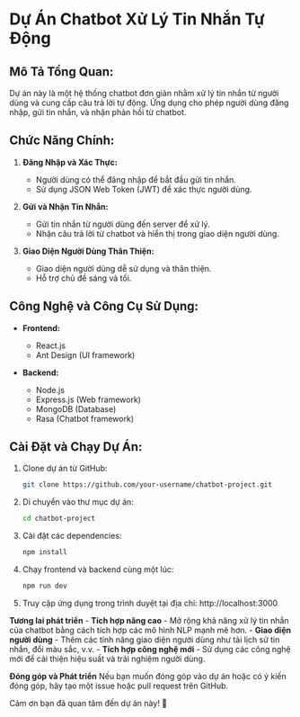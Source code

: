 # Dự Án Chatbot Xử Lý Tin Nhắn Tự Động

## Mô Tả Tổng Quan:

Dự án này là một hệ thống chatbot đơn giản nhằm xử lý tin nhắn từ người dùng và cung cấp câu trả lời tự động. Ứng dụng cho phép người dùng đăng nhập, gửi tin nhắn, và nhận phản hồi từ chatbot.

## Chức Năng Chính:

1. **Đăng Nhập và Xác Thực:**
   - Người dùng có thể đăng nhập để bắt đầu gửi tin nhắn.
   - Sử dụng JSON Web Token (JWT) để xác thực người dùng.

2. **Gửi và Nhận Tin Nhắn:**
   - Gửi tin nhắn từ người dùng đến server để xử lý.
   - Nhận câu trả lời từ chatbot và hiển thị trong giao diện người dùng.

3. **Giao Diện Người Dùng Thân Thiện:**
   - Giao diện người dùng dễ sử dụng và thân thiện.
   - Hỗ trợ chủ đề sáng và tối.

## Công Nghệ và Công Cụ Sử Dụng:

- **Frontend:**
  - React.js
  - Ant Design (UI framework)

- **Backend:**
  - Node.js
  - Express.js (Web framework)
  - MongoDB (Database)
  - Rasa (Chatbot framework)

## Cài Đặt và Chạy Dự Án:

1. Clone dự án từ GitHub:
   ```bash
   git clone https://github.com/your-username/chatbot-project.git
2. Di chuyển vào thư mục dự án:
   ```bash
   cd chatbot-project
3. Cài đặt các dependencies:
   ```bash
   npm install
4. Chạy frontend và backend cùng một lúc:
   ```bash
   npm run dev
5. Truy cập ứng dụng trong trình duyệt tại địa chỉ: http://localhost:3000
   
**Tương lai phát triển**
      - **Tích hợp nâng cao**
      - Mở rộng khả năng xử lý tin nhắn của chatbot bằng cách tích hợp các mô hình NLP mạnh mẽ hơn.
      - **Giao diện người dùng**
      - Thêm các tính năng giao diện người dùng như tải lịch sử tin nhắn, đổi màu sắc, v.v.
      - **Tích hợp công nghệ mới**
      - Sử dụng các công nghệ mới để cải thiện hiệu suất và trải nghiệm người dùng.
        
**Đóng góp và Phát triển**
      Nếu bạn muốn đóng góp vào dự án hoặc có ý kiến đóng góp, hãy tạo một issue hoặc pull request trên GitHub.

Cảm ơn bạn đã quan tâm đến dự án này! 🚀
      
   
